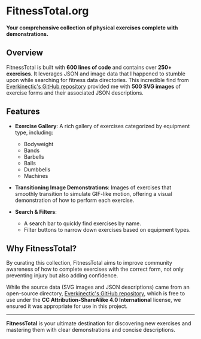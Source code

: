 # FitnessTotal.org

**Your comprehensive collection of physical exercises complete with demonstrations.**

## Overview

FitnessTotal is built with **600 lines of code** and contains over **250+ exercises**. It leverages JSON and image data that I happened to stumble upon while searching for fitness data directories. This incredible find from [Everkinectic's GitHub repository](https://github.com/everkinetic/data/tree/main/dist/svg) provided me with **500 SVG images** of exercise forms and their associated JSON descriptions.

## Features

- **Exercise Gallery**: A rich gallery of exercises categorized by equipment type, including:
  - Bodyweight
  - Bands
  - Barbells
  - Balls
  - Dumbbells
  - Machines

- **Transitioning Image Demonstrations**: Images of exercises that smoothly transition to simulate GIF-like motion, offering a visual demonstration of how to perform each exercise.

- **Search & Filters**: 
  - A search bar to quickly find exercises by name.
  - Filter buttons to narrow down exercises based on equipment types.

## Why FitnessTotal?

By curating this collection, FitnessTotal aims to improve community awareness of how to complete exercises with the correct form, not only preventing injury but also adding confidence.

While the source data (SVG images and JSON descriptions) came from an open-source directory, [Everkinectic's GitHub repository](https://github.com/everkinetic/data/tree/main/dist/svg), which is free to use under the **CC Attribution-ShareAlike 4.0 International** license, we ensured it was appropriate for use in this project.

---

**FitnessTotal** is your ultimate destination for discovering new exercises and mastering them with clear demonstrations and concise descriptions.